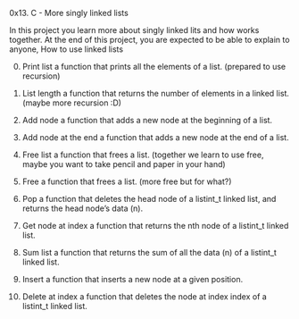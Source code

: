 0x13. C - More singly linked lists

In this project you learn more about singly linked lits and how works together.
At the end of this project, you are expected to be able to explain to anyone,
How to use linked lists

0. Print list
a function that prints all the elements of a list. (prepared to use recursion)

1. List length
a function that returns the number of elements in a linked list. (maybe more recursion :D)

2. Add node
a function that adds a new node at the beginning of a list.

3. Add node at the end
a function that adds a new node at the end of a list.

4. Free list
a function that frees a list. (together we learn to use free, maybe you want to take pencil and paper in your hand)

5. Free
a function that frees a list. (more free but for what?)

6. Pop
a function that deletes the head node of a listint_t linked list, and returns the head node’s data (n).

7. Get node at index
a function that returns the nth node of a listint_t linked list.

8. Sum list
a function that returns the sum of all the data (n) of a listint_t linked list.

9. Insert
a function that inserts a new node at a given position.

10. Delete at index
a function that deletes the node at index index of a listint_t linked list.
